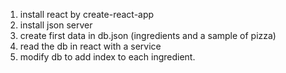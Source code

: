 1. install react by create-react-app
2. install json server
3. create first data in db.json (ingredients and a sample of pizza)
4. read the db in react with a service
5. modify db to add index to each ingredient.